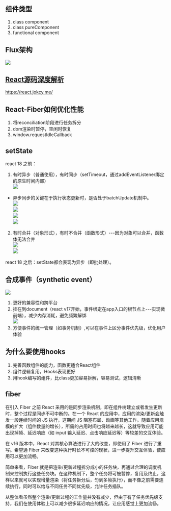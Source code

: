## 组件类型
1. class component
2. class pureComponent
3. functional component

## Flux架构
![](../images/react/001.png)<br/>

## [React源码深度解析](https://react.jokcy.me/)
https://react.jokcy.me/

## React-Fiber如何优化性能
1. 将reconciliation阶段进行任务拆分
2. dom渲染时暂停，空闲时恢复
3. window.requestIdleCallback

## setState

react 18 之前：
1. 有时异步（普通使用），有时同步（setTimeout，通过addEventListener绑定的原生时间内部）<br/>
![](../images/react/008.png)<br/>
* 异步同步的关键在于执行状态更新时，是否处于batchUpdate机制中。<br/>
![](../images/react/006.png)<br/>
![](../images/react/007.png)<br/>
![](../images/react/009.png)<br/>
![](../images/react/010.png)<br/>

2. 有时合并（对象形式），有时不合并（函数形式）---因为对象可以合并，函数体无法合并<br/>
![](../images/react/002.png)<br/>
![](../images/react/003.png)<br/>

react 18 之后：setState都会表现为异步（即批处理）。


## 合成事件（synthetic event）<br/>
![](../images/react/005.png)<br/>
1. 更好的兼容性和跨平台
2. 挂在到document（react v17开始，事件绑定在app入口的根节点上---实现微前端），减少内存消耗，避免频繁解绑<br/>
![](../images/react/004.png)<br/>
3. 方便事件的统一管理（如事务机制）,可以在事件上区分事件优先级，优化用户体验

## 为什么要使用hooks
1. 完善函数组件的能力，函数更适合React组件
2. 组件逻辑复用，Hooks表现更好
3. 用hook编写的组件，比class更加容易拆解，容易测试，逻辑清晰


## fiber
在引入 Fiber 之前 React 采用的是同步渲染机制，即在组件树建立或者发生更新时，整个过程是同步不可中断的。在一个 React 的应用中，应用的渲染/更新会触发一段连续时间的 JS 执行，这期间 JS 阻塞布局、动画等其他工作。随着应用规模的扩大（组件数量的增长），所需的占用时间也将越来越长，这就导致应用可能出现掉帧、延迟响应（如 input 输入延迟、点击响应延迟等）等较差的交互体验。

在 v16 版本中，React 对其核心算法进行了大的改变，即使用了 Fiber 进行了重写。希望通 Fiber 来改变这种执行时长不可控的现状，进一步提升交互体验，使应用可以更加流畅。

简单来看，Fiber 就是把渲染/更新过程拆分成小的任务块，再通过合理的调度机制来控制执行这些任务块。在这种机制下，整个任务将可被暂停，复用及终止，这样以来就可以实现增量渲染（将任务拆分后，匀到多帧执行），而不像之前需要连续执行，同时可以给与不同任务不同优先级，允许任务插队。

从整体看虽然整个渲染/更新过程的工作量并没有减少，但由于有了任务优先级支持，我们在使用体验上可以减少很多延迟响应的情况，让应用感觉上更加流畅。

